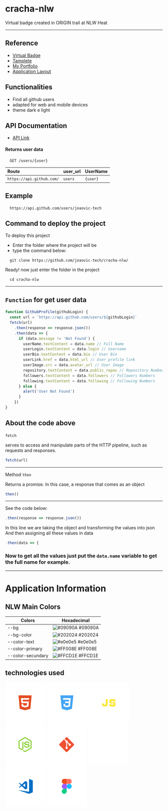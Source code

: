 # cracha-nlw
Virtual badge created in ORIGIN trail at NLW Heat
<hr>

## Reference

 - [Virtual Badge](link)
 - [Tamplete](tamplete)
 - [My Portfolio](https://github.com/matiassingers/awesome-readme)
 - [Application Layout](https://www.figma.com/community/file/1031698737363668691/%5BNLW-Heat---Mission%3A-Origin%5D-DoWhile2021)

## Functionalities

- Find all github users
- adapted for web and mobile devices
- theme dark e light

## API Documentation

- [API Link](https://api.github.com/)

#### Returns user data

```https
  GET /users/{user}
```

| Route     | user_url | UserName     |
| :--------- | :--------- | :--------- |
| `https://api.github.com/` |`users` | `{user}` |

## Example

```https
  https://api.github.com/users/joaovic-tech
```

## Command to deploy the project

To deploy this project
- Enter the folder where the project will be
- type the command below:
```
  git clone https://github.com/joaovic-tech/cracha-nlw/
```
Ready! now just enter the folder in the project
```
  cd cracha-nlw
```
---
## ``Function`` for get user data 

```js
function GithubProfile(githubLogin) {
  const url = `https://api.github.com/users/${githubLogin}`
  fetch(url)
    .then(response => response.json())
    .then(data => {
      if (data.message != 'Not Found') {
        userName.textContent = data.name // Full Name
        userLogin.textContent = data.login // Username
        userBio.textContent = data.bio // User Bio
        userLink.href = data.html_url // User profile link
        userImage.src = data.avatar_url // User Image
        repository.textContent = data.public_repos // Repository Numbers    
        followers.textContent = data.followers // Followers Numbers
        following.textContent = data.following // Following Numbers     
      } else {
        alert('User Not Found')
      }
    })
}
```

## About the code above

`fetch`

serves to access and manipulate parts of the HTTP pipeline, such as requests and responses.
```js
fetch(url)
```
---
Method `then`

Returns a promise. In this case, a response that comes as an object
```js 
then()
```
---
See the code below:
```js
.then(response => response.json())
```
In this line we are taking the object and transforming the values into json
And then assigning all these values in data
```js
.then(data => {
```
### Now to get all the values just put the `data.name` variable to get the full name for example.
---
# Application Information

## NLW Main Colors

| Colors             | Hexadecimal                                                      |
| ------------------ | ---------------------------------------------------------------- |
| --bg               | ![#09090A](https://via.placeholder.com/10/09090A?text=+) #09090A |
| --bg-color         | ![#202024](https://via.placeholder.com/10/202024?text=+) #202024 |
| --color-text       | ![#e0e0e5](https://via.placeholder.com/10/e0e0e5?text=+) #e0e0e5 |
| --color-primary    | ![#FF008E](https://via.placeholder.com/10/FF008E?text=+) #FF008E |
| --color-secundary  | ![#FFCD1E](https://via.placeholder.com/10/FFCD1E?text=+) #FFCD1E |

<div align="left" id="id">
  
  ## technologies used
  
  ![HTML](./icons/html.svg)
  ![CSS](./icons/css.svg)
  ![JS](./icons/js.svg) 
  ![Figma](./icons/nodejs.svg) 
  ![Git](./icons/git.svg) 
  ![GitHub](./icons/github.svg) 
  ![VSCode](./icons/vscode.svg)
  ![Figma](./icons/figma.svg)
  
</div>
